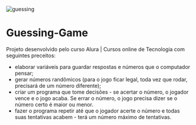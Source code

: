 ![guessing](https://user-images.githubusercontent.com/98756562/197914186-8dcb49d3-a0e9-46e9-a7f9-0ffd6297cefb.png)



# Guessing-Game

Projeto desenvolvido pelo curso Alura | Cursos online de Tecnologia com seguintes preceitos:

* elaborar variáveis para guardar respostas e números que o computador pensar;
* gerar números randômicos (para o jogo ficar legal, toda vez que rodar, precisará de um número diferente);
* criar um programa que tome decisões - se acertar o número, o jogador vence e o jogo acaba. Se errar o número, o jogo precisa dizer se o número certo é maior ou menor.
* fazer o programa repetir até que o jogador acerte o número e todas suas tentativas acabem - terá um número máximo de tentativas.

